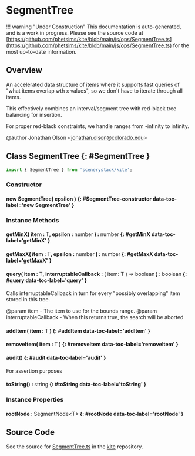 # SegmentTree

!!! warning "Under Construction"
    This documentation is auto-generated, and is a work in progress. Please see the source code at
    [https://github.com/phetsims/kite/blob/main/js/ops/SegmentTree.ts](https://github.com/phetsims/kite/blob/main/js/ops/SegmentTree.ts) for the most up-to-date information.

## Overview

An accelerated data structure of items where it supports fast queries of "what items overlap wth x values",
so we don't have to iterate through all items.

This effectively combines an interval/segment tree with red-black tree balancing for insertion.

For proper red-black constraints, we handle ranges from -infinity to infinity.

@author Jonathan Olson &lt;jonathan.olson@colorado.edu&gt;

## Class SegmentTree {: #SegmentTree }


```js
import { SegmentTree } from 'scenerystack/kite';
```
### Constructor

#### new SegmentTree( epsilon ) {: #SegmentTree-constructor data-toc-label='new SegmentTree' }

### Instance Methods

#### getMinX( item : <span style="font-weight: 400;">T</span>, epsilon : <span style="font-weight: 400;"><span style="color: hsla(calc(var(--md-hue) + 180deg),80%,40%,1);">number</span></span> ) : <span style="font-weight: 400;"><span style="color: hsla(calc(var(--md-hue) + 180deg),80%,40%,1);">number</span></span> {: #getMinX data-toc-label='getMinX' }

#### getMaxX( item : <span style="font-weight: 400;">T</span>, epsilon : <span style="font-weight: 400;"><span style="color: hsla(calc(var(--md-hue) + 180deg),80%,40%,1);">number</span></span> ) : <span style="font-weight: 400;"><span style="color: hsla(calc(var(--md-hue) + 180deg),80%,40%,1);">number</span></span> {: #getMaxX data-toc-label='getMaxX' }

#### query( item : <span style="font-weight: 400;">T</span>, interruptableCallback : <span style="font-weight: 400;">( item: T ) =&gt; <span style="color: hsla(calc(var(--md-hue) + 180deg),80%,40%,1);">boolean</span></span> ) : <span style="font-weight: 400;"><span style="color: hsla(calc(var(--md-hue) + 180deg),80%,40%,1);">boolean</span></span> {: #query data-toc-label='query' }

Calls interruptableCallback in turn for every "possibly overlapping" item stored in this tree.

@param item - The item to use for the bounds range.
@param interruptableCallback - When this returns true, the search will be aborted

#### addItem( item : <span style="font-weight: 400;">T</span> ) {: #addItem data-toc-label='addItem' }

#### removeItem( item : <span style="font-weight: 400;">T</span> ) {: #removeItem data-toc-label='removeItem' }

#### audit() {: #audit data-toc-label='audit' }

For assertion purposes

#### toString() : <span style="font-weight: 400;"><span style="color: hsla(calc(var(--md-hue) + 180deg),80%,40%,1);">string</span></span> {: #toString data-toc-label='toString' }

### Instance Properties

#### rootNode : <span style="font-weight: 400;">SegmentNode&lt;T&gt;</span> {: #rootNode data-toc-label='rootNode' }



## Source Code

See the source for [SegmentTree.ts](https://github.com/phetsims/kite/blob/main/js/ops/SegmentTree.ts) in the [kite](https://github.com/phetsims/kite) repository.
